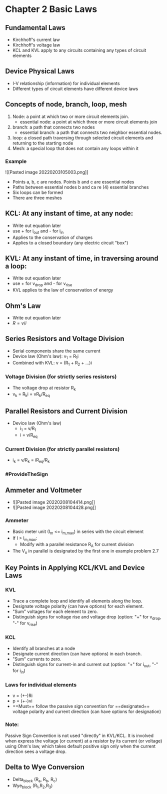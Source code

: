 # Chapter 2 Basic Laws
## Fundamental Laws
- Kirchhoff's current law
- Kirchhoff's voltage law
- KCL and KVL apply to any circuits containing any types of circuit elements
## Device Physical Laws
- I-V relationship (information) for individual elements
- Different types of circuit elements have different device laws
## Concepts of node, branch, loop, mesh
1. Node: a point at which two or more circuit elements join.
	- essential node: a point at which three or more circuit elements join
2. branch: a path that connects two nodes
	- essential branch: a path that connects two neighbor essential nodes.
3. loop: a closed path traversing through selected circuit elements and returning to the starting node
4. Mesh: a special loop that does not contain any loops within it
### Example
![[Pasted image 20220203105003.png]]
- Points a, b, c are nodes. Points b and c are essential nodes
- Paths between essential nodes b and ca re (4) essential branches
- Six loops can be formed
- There are three meshes
## KCL: At any instant of time, at any node:
- Write out equation later
- use + for i<sub>out</sub> and - for i<sub>in</sub>
- Applies to the conservation of charges
- Applies to a closed boundary (any electric circuit "box")
## KVL: At any instant of time, in traversing around a loop:
- Write out equation later
- use + for v<sub>drop</sub> and - for v<sub>rise</sub>
- KVL applies to the law of conservation of energy
## Ohm's Law
- Write out equation later
- $R = v/i$ 
## Series Resistors and Voltage Division
- Serial components share the same current
- Device law (Ohm's law): v<sub>1</sub> = R<sub>1</sub>i
- Combined with KVL: v = (R<sub>1</sub> + R<sub>2</sub> + ...)i
### Voltage Division (for strictly series resistors)
- The voltage drop at resistor R<sub>k</sub>
- v<sub>k</sub> = R<sub>k</sub>i = vR<sub>k</sub>/R<sub>eq</sub>
## Parallel Resistors and Current Division
- Device law (Ohm's law)
	- i<sub>1</sub> = v/R<sub>1</sub>
	- i = v/R<sub>eq</sub>
### Current Division (for strictly parallel resistors)
- i<sub>k</sub> = v/R<sub>k</sub> = iR<sub>eq</sub>/R<sub>k</sub>
### #ProvideTheSign
## Ammeter and Voltmeter
- ![[Pasted image 20220208104414.png]]
- ![[Pasted image 20220208104428.png]]
### Ammeter
- Basic meter unit (I<sub>m</sub> <= i<sub>m,max</sub>) in series with the circuit element
- If I > I<sub>m,max</sub>:
	- Modify with a parallel resistance R<sub>A</sub> for current division
- The V<sub>o</sub> in parallel is designated by the first one in example problem 2.7
## Key Points in Applying KCL/KVL and Device Laws
### KVL
- Trace a complete loop and identify all elements along the loop.
- Designate voltage polarity (can have options) for each element.
- "Sum" voltages for each element to zero.
- Distinguish signs for voltage rise and voltage drop (option: "+" for v<sub>drop</sub>, "-" for v<sub>rise</sub>)
### KCL
- Identify all branches at a node
- Designate current direction (can have options) in each branch.
- "Sum" currents to zero.
- Distinguish signs for current-in and current out (option: "+" for i<sub>out</sub>, "-" for i<sub>in</sub>)
### Laws for individual elements
- v = (+-)Ri
- p = (+-)vi
- ==Must== follow the passive sign convention for ==designated== voltage polarity and current direction (can have options for designation)
### Note:
Passive Sign Convention is not used "directly" in KVL/KCL. It is involved when express the voltage (or current) at a resistor by its current (or voltage) using Ohm's law, which takes default positive sign only when the current direction sees a voltage drop.
## Delta to Wye Conversion
- Delta<sub>block</sub> (R<sub>a</sub>, R<sub>b</sub>, R<sub>c</sub>)
- Wye<sub>block</sub> (R<sub>1</sub>,R<sub>2</sub>,R<sub>3</sub>)